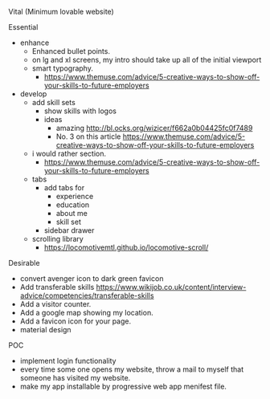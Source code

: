Vital (Minimum lovable website)


Essential 
- enhance
    - Enhanced bullet points.
    - on lg and xl screens, my intro should take up all of the initial viewport
    - smart typography. 
        - https://www.themuse.com/advice/5-creative-ways-to-show-off-your-skills-to-future-employers
- develop
    - add skill sets 
        - show skills with logos
        - ideas
            - amazing http://bl.ocks.org/wizicer/f662a0b04425fc0f7489
            - No. 3 on this article https://www.themuse.com/advice/5-creative-ways-to-show-off-your-skills-to-future-employers
    - i would rather section. 
        - https://www.themuse.com/advice/5-creative-ways-to-show-off-your-skills-to-future-employers
    - tabs
        - add tabs for
            - experience
            - education
            - about me
            - skill set
        - sidebar drawer
    - scrolling library
        - https://locomotivemtl.github.io/locomotive-scroll/


Desirable
- convert avenger icon to dark green favicon
- Add transferable skills https://www.wikijob.co.uk/content/interview-advice/competencies/transferable-skills
- Add a visitor counter.
- Add a google map showing my location.
- Add a favicon icon for your page.
- material design

POC
- implement login functionality
- every time some one opens my website, throw a mail to myself that someone has visited my website.
- make my app installable by progressive web app menifest file.

